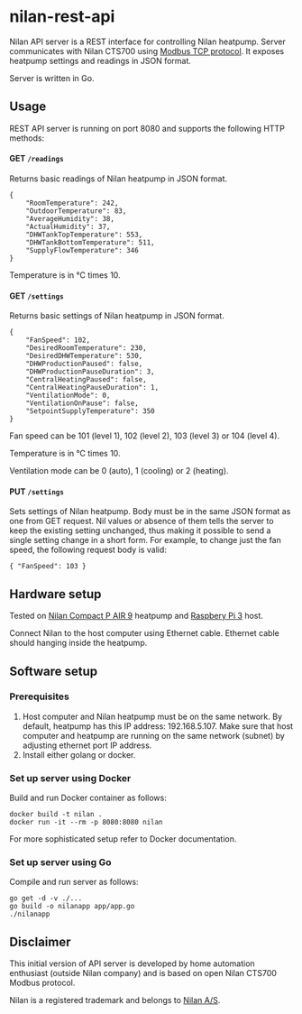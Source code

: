 # nilan-rest-api

Nilan API server is a REST interface for controlling Nilan heatpump. Server communicates with Nilan CTS700 using
[Modbus TCP protocol](https://www.nilan.dk/Admin/Public/DWSDownload.aspx?File=%2fFiles%2fFiler%2fDownload%2fDanish%2fDokumentation%2fSoftware+vejledninger%2fModbus%2fCTS700_Modbus_protokol.pdf).
It exposes heatpump settings and readings in JSON format.

Server is written in Go.


## Usage

REST API server is running on port 8080 and supports the following HTTP methods:

#### GET `/readings`

Returns basic readings of Nilan heatpump in JSON format.

```
{
    "RoomTemperature": 242,
    "OutdoorTemperature": 83,
    "AverageHumidity": 38,
    "ActualHumidity": 37,
    "DHWTankTopTemperature": 553,
    "DHWTankBottomTemperature": 511,
    "SupplyFlowTemperature": 346
}
```

Temperature is in ℃ times 10.

#### GET `/settings`

Returns basic settings of Nilan heatpump in JSON format.

```
{
    "FanSpeed": 102,
    "DesiredRoomTemperature": 230,
    "DesiredDHWTemperature": 530,
    "DHWProductionPaused": false,
    "DHWProductionPauseDuration": 3,
    "CentralHeatingPaused": false,
    "CentralHeatingPauseDuration": 1,
    "VentilationMode": 0,
    "VentilationOnPause": false,
    "SetpointSupplyTemperature": 350
}
```

Fan speed can be 101 (level 1), 102 (level 2), 103 (level 3) or 104 (level 4).

Temperature is in ℃ times 10.

Ventilation mode can be 0 (auto), 1 (cooling) or 2 (heating).

#### PUT `/settings`

Sets settings of Nilan heatpump. Body must be in the same JSON format as one from GET request.
Nil values or absence of them tells the server to keep the existing setting unchanged,
thus making it possible to send a single setting change in a short form. For example, to change just
the fan speed, the following request body is valid:
```
{ "FanSpeed": 103 }
```


## Hardware setup

Tested on
[Nilan Compact P AIR 9](https://www.nilan.dk/da-dk/forside/loesninger/boligloesninger/kompaktloesning/compact-p-air-9) heatpump 
and [Raspbery Pi 3](https://static.raspberrypi.org/files/product-briefs/Raspberry-Pi-Model-Bplus-Product-Brief.pdf) host.

Connect Nilan to the host computer using Ethernet cable. Ethernet cable should hanging inside the heatpump.

## Software setup

### Prerequisites

1. Host computer and Nilan heatpump must be on the same network. By default, heatpump has this IP address: 192.168.5.107.
Make sure that host computer and heatpump are running on the same network (subnet) by adjusting ethernet port IP address.
2. Install either golang or docker.

### Set up server using Docker

Build and run Docker container as follows:
```
docker build -t nilan .
docker run -it --rm -p 8080:8080 nilan
```

For more sophisticated setup refer to Docker documentation.

### Set up server using Go

Compile and run server as follows:
```
go get -d -v ./...
go build -o nilanapp app/app.go
./nilanapp
```

## Disclaimer

This initial version of API server is developed by home automation enthusiast (outside Nilan company) and is based
on open Nilan CTS700 Modbus protocol.

Nilan is a registered trademark and belongs to [Nilan A/S](https://www.nilan.dk/Default.aspx).
